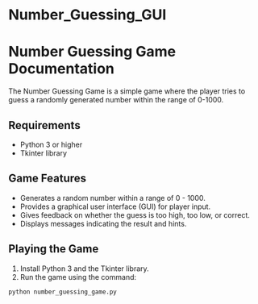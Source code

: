 # Number_Guessing_GUI

# Number Guessing Game Documentation

The Number Guessing Game is a simple game where the player tries to guess a randomly generated number within the range of 0-1000.

## Requirements

- Python 3 or higher
- Tkinter library

## Game Features

- Generates a random number within a range of 0 - 1000.
- Provides a graphical user interface (GUI) for player input.
- Gives feedback on whether the guess is too high, too low, or correct.
- Displays messages indicating the result and hints.


## Playing the Game

1. Install Python 3 and the Tkinter library.
2. Run the game using the command:
```
python number_guessing_game.py
```

